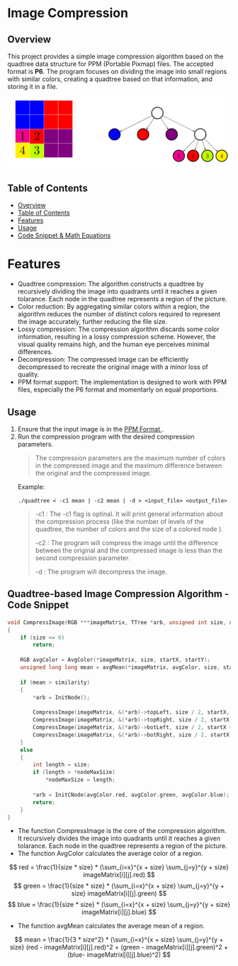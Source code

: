 # Image Compression

## Overview

This project provides a simple image compression algorithm based on the quadtree data structure for PPM (Portable Pixmap) files. The accepted format is **P6**. The program focuses on dividing the image into small regions with similar colors, creating a quadtree based on that information, and storing it in a file.

![alt text](./readme_image.png "Image Compression")

## Table of Contents

-   [Overview](#overview)
-   [Table of Contents](#table-of-contents)
-   [Features](#features)
-   [Usage](#usage)
-   [Code Snippet & Math Equations](#quadtree-based-image-compression-algorithm---code-snippet)

# Features

-   Quadtree compression: The algorithm constructs a quadtree by recursively dividing the image into quadrants until it reaches a given tolarance. Each node in the quadtree represents a region of the picture.
-   Color reduction: By aggregating similar colors within a region, the algorithm reduces the number of distinct colors required to represent the image accurately, further reducing the file size.
-   Lossy compression: The compression algorithm discards some color information, resulting in a lossy compression scheme. However, the visual quality remains high, and the human eye perceives minimal differences.
-   Decompression: The compressed image can be efficiently decompressed to recreate the original image with a minor loss of quality.
-   PPM format support: The implementation is designed to work with PPM files, especially the P6 format and momentarly on equal proportions.

## Usage

1.  Ensure that the input image is in the [PPM Format ](https://netpbm.sourceforge.net/doc/ppm.html).
2.  Run the compression program with the desired compression parameters.
    > The compression parameters are the maximum number of colors in the compressed image and the maximum difference between the original and the compressed image.
    >
    Example:
    ```
    ./quadtree < -c1 mean | -c2 mean | -d > <input_file> <output_file>
    ```
    > -c1 : The -c1 flag is optinal. It will print general information about the compression process (like the number of levels of the quadtree, the number of colors and the size of a colored node <pixel count>).
    >
    > -c2 : The program will compress the image until the difference between the original and the compressed image is less than the second compression parameter.
    >
    > -d  : The program will decompress the image.
    >


## Quadtree-based Image Compression Algorithm - Code Snippet

```c
void CompressImage(RGB ***imageMatrix, TTree *arb, unsigned int size, unsigned int startX, unsigned int startY, unsigned long long similarity, unsigned int *nodeMaxSize)
{
    if (size <= 0)
        return;

    RGB avgColor = AvgColor(*imageMatrix, size, startX, startY);
    unsigned long long mean = avgMean(*imageMatrix, avgColor, size, startX, startY);

    if (mean > similarity)
    {
        *arb = InitNode();

        CompressImage(imageMatrix, &(*arb)->topLeft, size / 2, startX, startY, similarity, nodeMaxSize);
        CompressImage(imageMatrix, &(*arb)->topRight, size / 2, startX, startY + size / 2, similarity, nodeMaxSize);
        CompressImage(imageMatrix, &(*arb)->botLeft, size / 2, startX + size / 2, startY, similarity, nodeMaxSize);
        CompressImage(imageMatrix, &(*arb)->botRight, size / 2, startX + size / 2, startY + size / 2, similarity, nodeMaxSize);
    }
    else
    {
        int length = size;
        if (length > *nodeMaxSize)
            *nodeMaxSize = length;

        *arb = InitCNode(avgColor.red, avgColor.green, avgColor.blue);
        return;
    }
}
```
-   The function CompressImage is the core of the compression algorithm. It recursively divides the image into quadrants until it reaches a given tolarance. Each node in the quadtree represents a region of the picture.
-   The function AvgColor calculates the average color of a region.

$$
    red = \frac{1}{size * size} * (\sum_{i=x}^{x + size} \sum_{j=y}^{y + size} imageMatrix[i][j].red)
$$
$$
    green = \frac{1}{size * size} * (\sum_{i=x}^{x + size} \sum_{j=y}^{y + size} imageMatrix[i][j].green)
$$
$$
    blue = \frac{1}{size * size} * (\sum_{i=x}^{x + size} \sum_{j=y}^{y + size} imageMatrix[i][j].blue)
$$
-   The function avgMean calculates the average mean of a region.

$$
    mean = \frac{1}{3 * size^2} * (\sum_{i=x}^{x + size} \sum_{j=y}^{y + size} (red - imageMatrix[i][j].red)^2 + (green - imageMatrix[i][j].green)^2 + (blue- imageMatrix[i][j].blue)^2)
$$